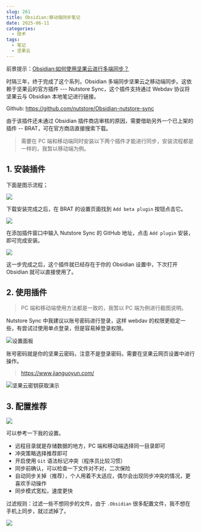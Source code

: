 ```yaml
---
slug: 261
title: Obsidian:移动端同步笔记
date: 2025-06-11
categories: 
  - 技术
tags: 
  - 笔记
  - 坚果云
---
```


<style>.post-content img.mob{max-width:300px;margin:10px auto;display:block}</style>

前景提示：[Obsidian:如何使用坚果云进行多端同步？](/blog/146.html)

时隔三年，终于完成了这个系列，Obsidian 多端同步坚果云之移动端同步。这依赖于坚果云的官方插件 --- Nutstore Sync，这个插件支持通过 Webdav 协议将坚果云与 Obsidian 本地笔记进行链接。

Github: https://github.com/nutstore/Obsidian-nutstore-sync

由于该插件还未通过 Obsidian 插件商店审核的原因，需要借助另外一个已上架的插件 -- BRAT，可在官方商店直接搜索下载。

> 需要在 PC 端和移动端同时安装以下两个插件才能进行同步，安装流程都是一样的，我暂以移动端为例。

## 1. 安装插件

下面是图示流程；

<img class="mob" src="https://imgurl.zishu.me/2025/06/1749604078547.webp">

下载安装完成之后，在 BRAT 的设置页面找到 `Add beta plugin` 按钮点击它。

<img class="mob" src="https://imgurl.zishu.me/2025/06/1749604199736.webp">

在添加插件窗口中输入 Nutstore Sync 的 GitHub 地址，点击 `Add plugin` 安装，即可完成安装。

<img class="mob" src="https://imgurl.zishu.me/2025/06/1749604248738.webp">

这一步完成之后，这个插件就已经存在于你的 Obsidian 设置中，下次打开 Obsidian 就可以直接使用了。

## 2. 使用插件

> PC 端和移动端使用方法都是一致的，我暂以 PC 端为例进行截图说明。

Nutstore Sync 中我建议以账号密码进行登录，这样 webdav 的权限更稳定一些，有尝试过使用单点登录，但是容易掉登录权限。

![设置面板](https://imgurl.zishu.me/2025/06/1749604565459.webp)

账号密码就是你的坚果云密码，注意不是登录密码，需要在坚果云网页设置中进行操作。

> https://www.jianguoyun.com/

![坚果云密钥获取演示](https://imgurl.zishu.me/2025/06/1749604723442.webp)

## 3. 配置推荐

![](https://imgurl.zishu.me/2025/06/1749604964274.webp)

可以参考一下我的设置。

- 远程目录就是存储数据的地方，PC 端和移动端选择同一目录即可
- 冲突策略选择推荐即可
- 开启使用 `Git` 语法标记冲突（程序员比较习惯）
- 同步前确认，可以检查一下文件对不对，二次保险
- 自动同步关掉（推荐），个人用着不太适应，偶尔会出现同步冲突的情况，更喜欢手动操作
- 同步模式宽松，速度更快

过滤规则：过滤一些不想同步的文件，由于 `.Obsidian` 很多配置文件，我不想在手机上同步，就过滤掉了。

![](https://imgurl.zishu.me/2025/06/1749605051374.webp)
